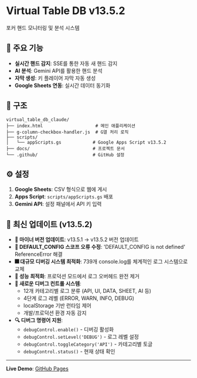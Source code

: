 # Virtual Table DB v13.5.2

포커 핸드 모니터링 및 분석 시스템

## 🚀 주요 기능

- **실시간 핸드 감지**: SSE를 통한 자동 새 핸드 감지
- **AI 분석**: Gemini API를 활용한 핸드 분석
- **자막 생성**: 키 플레이어 자막 자동 생성
- **Google Sheets 연동**: 실시간 데이터 동기화

## 📂 구조

```
virtual_table_db_claude/
├── index.html                    # 메인 애플리케이션
├── g-column-checkbox-handler.js  # G열 처리 로직
├── scripts/
│   └── appScripts.gs            # Google Apps Script v13.5.2
├── docs/                        # 프로젝트 문서
└── .github/                     # GitHub 설정
```

## ⚙️ 설정

1. **Google Sheets**: CSV 형식으로 웹에 게시
2. **Apps Script**: `scripts/appScripts.gs` 배포
3. **Gemini API**: 설정 패널에서 API 키 입력

## 🔧 최신 업데이트 (v13.5.2)

- **🔄 마이너 버전 업데이트**: v13.5.1 → v13.5.2 버전 업데이트
- **🔧 DEFAULT_CONFIG 스코프 오류 수정**: 'DEFAULT_CONFIG is not defined' ReferenceError 해결
- **🎆 대규모 디버깅 시스템 최적화**: 739개 console.log를 체계적인 로그 시스템으로 교체
- **🚀 성능 최적화**: 프로덕션 모드에서 로그 오버헤드 완전 제거
- **🎯 새로운 디버그 컨트롤 시스템**:
  - 12개 카테고리별 로그 분류 (API, UI, DATA, SHEET, AI 등)
  - 4단계 로그 레벨 (ERROR, WARN, INFO, DEBUG)
  - localStorage 기반 런타임 제어
  - 개발/프로덕션 환경 자동 감지
- **🔍 디버그 명령어 지원**:
  - `debugControl.enable()` - 디버깅 활성화
  - `debugControl.setLevel('DEBUG')` - 로그 레벨 설정
  - `debugControl.toggleCategory('API')` - 카테고리별 토글
  - `debugControl.status()` - 현재 상태 확인

---

**Live Demo**: [GitHub Pages](https://garimto81.github.io/virtual_table_db_claude/)